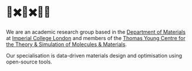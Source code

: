 #  🤖✖️💎✖️🧑‍🔬

We are an academic research group based in the [Department of Materials](https://www.imperial.ac.uk/materials/) at [Imperial College London](https://www.imperial.ac.uk) and members of the [Thomas Young Centre for the Theory & Simulation of Molecules & Materials](https://thomasyoungcentre.org).

Our specialisation is data-driven materials design and optimisation using open-source tools.
